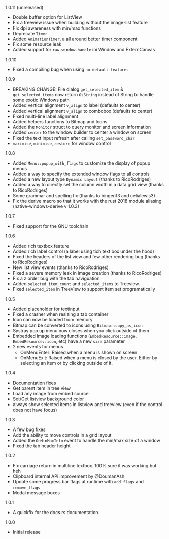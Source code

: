 1.0.11 (unreleased)
* Double buffer option for ListView
* Fix a treeview issue when building without the image-list feature
* FIx dpi awareness with min/max functions
* Deprecate `Timer`
* Added `AnimationTimer`, a all around better timer component
* Fix some resource leak
* Added support for `raw-window-handle` ini Window and ExternCanvas

1.0.10
* Fixed a compiling bug when using `no-default-features`

1.0.9
* BREAKING CHANGE: File dialog `get_selected_item` & `get_selected_items` now return `OsString` instead of String to handle some exotic Windows path
* Added vertical alignment  `v_align` to label (defaults to center)
* Added vertical alignment `v_align` to combobox (defaults to center)
* Fixed multi-line label alignment 
* Added helpers functions to Bitmap and Icons
* Added the `Monitor` struct to query monitor and screen information
* Added `center` to the window builder to center a window on screen
* Fixed the text input refresh after calling `set_password_char`
* `maximise`, `minimise`, `restore` for window control

1.0.8

* Added `Menu::popup_with_flags` to customize the display of popup menus
* Added a way to specify the extended window flags to all controls
* Added a new layout type `Dynamic Layout` (thanks to RicoRodriges)
* Added a way to directly set the column width in a data grid view (thanks to RicoRodriges)
* Some grammar and spelling fix (thanks to bingen13 and celialewis3)
* Fix the derive macro so that it works with the rust 2018 module aliasing (native-windows-derive v 1.0.3)

1.0.7

* Fixed support for the GNU toolchain

1.0.6

* Added rich textbox feature
* Added rich label control (a label using tich text box under the hood)
* Fixed the headers of the list view and few other rendering bug (thanks to RicoRodriges)
* New list view events (thanks to RicoRodriges)
* Fixed a severe memory leak in image creation (thanks to RicoRodriges)
* Fix a z order bug with the tab naviguation
* Added `selected_item_count` and `selected_items` to Treeview.
* Fixed `selected_item` in TreeView to support item set programatically

1.0.5

* Added placeholder for textinput
* Fixed a crasher when resizing a tab container
* Icon can now be loaded from memory
* Bitmap can be converted to icons using `Bitmap::copy_as_icon`
* Systray pop up menu now closes when you click outside of them
* Embedded image loading functions (`EmbedResource::image`, `EmbedResource::icon`, etc) have a new `size` parameter
* 2 new events for menus
  * OnMenuEnter: Raised when a menu is shown on screen
  * OnMenuExit: Raised when a menu is closed by the user. Either by selecting an item or by clicking outside of it.

1.0.4

* Documentation fixes
* Get parent item in tree view
* Load any image from embed source
* Set/Get listview background color
* always show selected items in listview and treeview (even if the control does not have focus)

1.0.3

* A few bug fixes
* Add the ability to move controls in a grid layout
* Added the `OnMinMaxInfo` event to handle the min/max size of a window
* Fixed the tab header height

1.0.2

* Fix carriage return in multiline textbox. 100% sure it was working but heh
* Clipboard internal APi improvement by @DoumanAsh
* Update some progress bar flags at runtime with `add_flags` and `remove_flags` 
* Modal message boxes

1.0.1

* A quickfix for the docs.rs documentation.

1.0.0

* Initial release